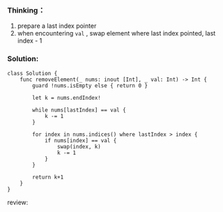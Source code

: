 ### Thinking：
1. prepare a last index pointer
2. when encountering `val` , swap element where last index pointed, last index - 1

### Solution:

```
class Solution {
    func removeElement(_ nums: inout [Int], _ val: Int) -> Int {
	    guard !nums.isEmpty else { return 0 }

        let k = nums.endIndex!

		while nums[lastIndex] == val {
			k -= 1
		}

        for index in nums.indices() where lastIndex > index {
	        if nums[index] == val {
		        swap(index, k)
		        k -= 1
	        }
        }

        return k+1
    }
}
```

review: